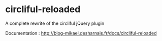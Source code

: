 circliful-reloaded
==================

A complete rewrite of the circliful jQuery plugin

Documentation : http://blog-mikael.desharnais.fr/docs/circliful-reloaded
